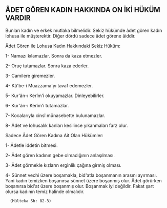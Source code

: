 ## ÂDET GÖREN KADIN HAKKINDA ON İKİ HÜKÜM VARDIR

Bunları kadın ve erkek mutlaka bilmelidir. Sekiz hükümde âdet gören kadın lohusa ile müşterek­tir. Diğer dördü sadece âdet görene âiddir.

Âdet Gören ile Lohusa Kadın Hakkındaki Sekiz Hü­küm:

1- Namazı kılamazlar. Sonra da kaza etmezler.

2- Oruç tutamazlar. Sonra kaza ederler.

3- Camilere giremezler.

4- Kâ'be-i Muazzama'yı tavaf edemezler.

5- Kur'ân-ı Kerîm'i okuyamazlar. Dinleyebilirler.

6- Kur'ân-ı Kerîm'i tutamazlar.

7- Kocalarıyla cinsî münasebette bulunamazlar.

8- Âdet ve lohusalık kanları kesilince yıkanmaları farz olur.

Sadece Âdet Gören Kadına Ait Olan Hükümler:

1- Âdetle iddetin bitmesi.

2- Âdet gören kadının gebe olmadığının anlaşılması.

3- Âdet görmekle kızların erginlik çağına girmiş ol­ması.

4- Sünnet vechi üzere boşamakla, bid'atla boşanma­nın arasını ayırması. Yani kadın temizken boşanırsa sün­net üzere boşanmış olur. Âdet görürken boşanırsa bid'at üzere boşanmış olur. Boşanmak iyi değildir. Fakat şart olursa kadının temiz halinde olmalıdır.

      (Mülteka Sh: 82-3)
